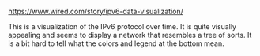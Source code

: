 https://www.wired.com/story/ipv6-data-visualization/

This is a visualization of the IPv6 protocol over time. It is quite visually appealing and seems to display a network that resembles a tree of sorts. It is a bit hard to tell what the colors and legend at the bottom mean.